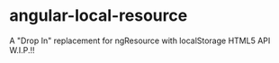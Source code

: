 # angular-local-resource
A "Drop In" replacement for ngResource with localStorage HTML5 API
W.I.P.!!
